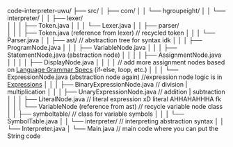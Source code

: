 code-interpreter-uwu/
├── src/
│   ├── com/
│   │   └── hgroupeight/
│   │       └── interpreter/
│   │           ├── lexer/  
│   │           │   ├── Token.java
│   │           │   └── Lexer.java
│   │           ├── parser/  
│   │           │   ├── Token.java (reference from lexer)  // recycled token
│   │           │   └── Parser.java
│   │           ├── ast/      // abstraction tree for syntax idk 
│   │           │   ├── ProgramNode.java
│   │           │   ├── VariableNode.java
│   │           │   ├── StatementNode.java (abstraction node)
│   │           │   │   ├── AssignmentNode.java
│   │           │   │   ├── DisplayNode.java
│   │           │   │   // add more assignment nodes based on [Language Grammar Specs](lang-grammar.md) (if-else, loop, etc.)
│   │           │   └── ExpressionNode.java (abstraction node again) //expression node logic is in [Expressions](expression.md)
│   │           │       ├── BinaryExpressionNode.java // division | multiplication
│   │           │       ├── UnaryExpressionNode.java // addition | subtraction
│   │           │       ├── LiteralNode.java // literal expression xD literal AHHAHAHHHA fk
│   │           │       └── VariableNode (reference from ast)  // recycle variable node class
│   │           ├── symboltable/ // class for variable symbols
│   │           │   └── SymbolTable.java
│   │           └── interpreter/ // interpreting abstraction syntax
│   │               └── Interpreter.java
│   └── Main.java                // main code where you can put the String code


